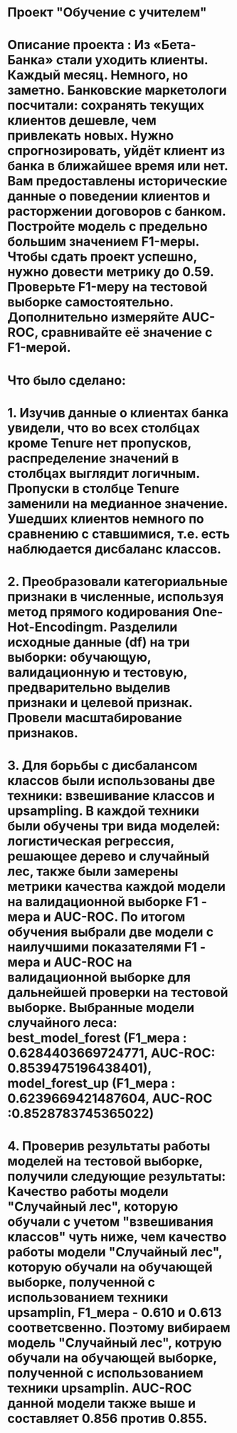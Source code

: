 # Проект "Обучение с учителем"
# Описание проекта : Из «Бета-Банка» стали уходить клиенты. Каждый месяц. Немного, но заметно. Банковские маркетологи посчитали: сохранять текущих клиентов дешевле, чем привлекать новых. Нужно спрогнозировать, уйдёт клиент из банка в ближайшее время или нет. Вам предоставлены исторические данные о поведении клиентов и расторжении договоров с банком. Постройте модель с предельно большим значением F1-меры. Чтобы сдать проект успешно, нужно довести метрику до 0.59. Проверьте F1-меру на тестовой выборке самостоятельно. Дополнительно измеряйте AUC-ROC, сравнивайте её значение с F1-мерой.
# Что было сделано: 
# 1. Изучив данные о клиентах банка увидели, что во всех столбцах кроме Tenure нет пропусков, распределение значений в столбцах выглядит логичным. Пропуски в столбце Tenure заменили на медианное значение. Ушедших клиентов немного по сравнению с ставшимися, т.е. есть наблюдается дисбаланс классов.
# 2. Преобразовали категориальные признаки в численные, используя метод прямого кодирования One-Hot-Encodingm. Разделили исходные данные (df) на три выборки: обучающую, валидационную и тестовую, предварительно выделив признаки и целевой признак. Провели масштабирование признаков.
# 3. Для борьбы с дисбалансом классов были использованы две техники: взвешивание классов и upsampling. В каждой техники были обучены три вида моделей: логистическая регрессия, решающее дерево и случайный лес, также были замерены метрики качества каждой модели на валидационной выборке F1 - мера и AUC-ROC. По итогом обучения выбрали две модели с наилучшими показателями F1 - мера и AUC-ROC на валидационной выборке для дальнейшей проверки на тестовой выборке. Выбранные модели случайного леса: best_model_forest (F1_мера : 0.6284403669724771, AUC-ROC: 0.8539475196438401), model_forest_up (F1_мера : 0.6239669421487604, AUC-ROC :0.8528783745365022)
# 4. Проверив результаты работы моделей на тестовой выборке, получили следующие результаты: Качество работы модели "Случайный лес", которую обучали c учетом "взвешивания классов" чуть ниже, чем качество работы модели "Случайный лес", которую обучали на обучающей выборке, полученной с использованием техники upsamplin, F1_мера - 0.610 и 0.613 соответсвенно. Поэтому вибираем модель "Случайный лес", котрую обучали на обучающей выборке, полученной с использованием техники upsamplin. AUC-ROC данной модели также выше и составляет 0.856 против 0.855.
